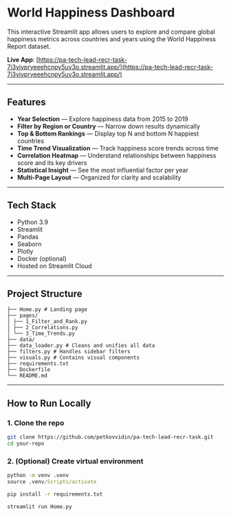 # World Happiness Dashboard

This interactive Streamlit app allows users to explore and compare global happiness metrics across countries and years using the World Happiness Report dataset.

 **Live App**: [https://pa-tech-lead-recr-task-7i3yivpryeeehcnpy5uv3o.streamlit.app/](https://pa-tech-lead-recr-task-7i3yivpryeeehcnpy5uv3o.streamlit.app/)

---

## Features

- **Year Selection** — Explore happiness data from 2015 to 2019
- **Filter by Region or Country** — Narrow down results dynamically
- **Top & Bottom Rankings** — Display top N and bottom N happiest countries
- **Time Trend Visualization** — Track happiness score trends across time
- **Correlation Heatmap** — Understand relationships between happiness score and its key drivers
- **Statistical Insight** — See the most influential factor per year
- **Multi-Page Layout** — Organized for clarity and scalability

---

## Tech Stack

- Python 3.9
- Streamlit
- Pandas
- Seaborn
- Plotly
- Docker (optional)
- Hosted on Streamlit Cloud

---

## Project Structure
 ```
├── Home.py # Landing page
├── pages/
│ ├── 1_Filter_and_Rank.py
│ ├── 2_Correlations.py
│ └── 3_Time_Trends.py
├── data/ 
├── data_loader.py # Cleans and unifies all data
├── filters.py # Handles sidebar filters
├── visuals.py # Contains visual components
├── requirements.txt
├── Dockerfile 
└── README.md
```


---

##  How to Run Locally

### 1. Clone the repo
```bash
git clone https://github.com/petkovvidin/pa-tech-lead-recr-task.git
cd your-repo
```

### 2. (Optional) Create virtual environment
```cmd
python -m venv .venv
source .venv/Scripts/activate

pip install -r requirements.txt

streamlit run Home.py
```